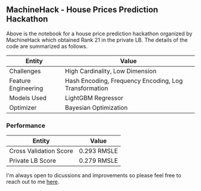 ## MachineHack - House Prices Prediction Hackathon

Above is the notebook for a house price prediction hackathon organized by MachineHack which obtained Rank 21 in the private LB. The details of the code are summarized as follows. 

Entity | Value
------------- | -------------
Challenges  | High Cardinality, Low Dimension
Feature Engineering  | Hash Encoding, Frequency Encoding, Log Transformation
Models Used | LightGBM Regressor
Optimizer |Bayesian Optimization  

### Performance

Entity | Value
------------- | -------------
Cross Validation Score| 0.293 RMSLE  
Private LB Score |  0.279 RMSLE

I'm always open to dicussions and improvements so please feel free to reach out to me [here](https://www.linkedin.com/in/taritroghoshal/ "here").



